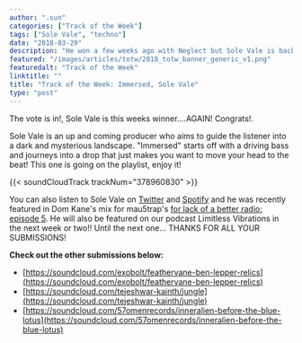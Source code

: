```yaml
---
author: ".sun"
categories: ["Track of the Week"]
tags: ["Sole Vale", "techno"]
date: "2018-03-29"
description: "He won a few weeks ago with Neglect but Sole Vale is back with this pounding cut from his Moonwake EP..."
featured: "/images/articles/totw/2018_totw_banner_generic_v1.png"
featuredalt: "Track of the Week"
linktitle: ""
title: "Track of the Week: Immersed, Sole Vale"
type: "post"
---
```


The vote is in!, Sole Vale is this weeks winner....AGAIN! Congrats!.

Sole Vale is an up and coming producer who aims to guide the listener into a dark and mysterious landscape. "Immersed" starts off with a driving bass and journeys into a drop that just makes you want to move your head to the beat! This one is going on the playlist, enjoy it!

{{< soundCloudTrack trackNum="378960830" >}}

You can also listen to Sole Vale on [Twitter](https://twitter.com/TheSoleVale) and [Spotify](https://open.spotify.com/artist/4ATsdgt2xenE0oh48AQWwv) and he was recently featured in Dom Kane's mix for mau5trap's [for lack of a better radio: episode 5](https://www.mixcloud.com/mau5trap/for-lack-of-a-better-radio-episode-5-dom-kane/). He will also be featured on our podcast Limitless Vibrations in the next week or two!! Until the next one... THANKS FOR ALL YOUR SUBMISSIONS!

**Check out the other submissions below:**
* [https://soundcloud.com/exobolt/feathervane-ben-lepper-relics](https://soundcloud.com/exobolt/feathervane-ben-lepper-relics)
* [https://soundcloud.com/tejeshwar-kainth/jungle](https://soundcloud.com/tejeshwar-kainth/jungle)
* [https://soundcloud.com/57omenrecords/inneralien-before-the-blue-lotus](https://soundcloud.com/57omenrecords/inneralien-before-the-blue-lotus)
